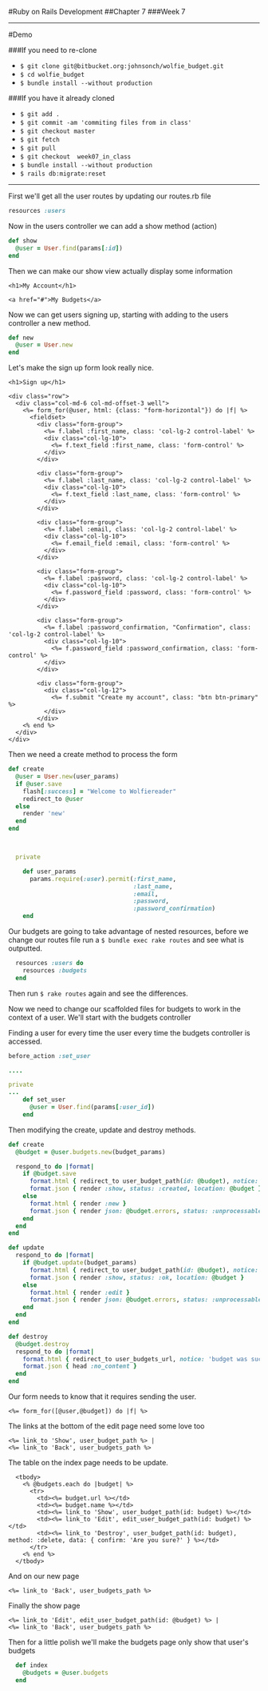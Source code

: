 #Ruby on Rails Development
##Chapter 7
###Week 7

---
#Demo

###If you need to re-clone
* ```$ git clone git@bitbucket.org:johnsonch/wolfie_budget.git```
* ```$ cd wolfie_budget```
* ```$ bundle install --without production```

###If you have it already cloned
* ```$ git add . ```
* ```$ git commit -am 'commiting files from in class'```
* ```$ git checkout master```
* ```$ git fetch```
* ```$ git pull ```
* ```$ git checkout  week07_in_class```
* ```$ bundle install --without production```
* ```$ rails db:migrate:reset```

---

First we'll get all the user routes by updating our routes.rb file
```ruby
resources :users
```

Now in the users controller we can add a show method (action)

```ruby
def show
  @user = User.find(params[:id])
end
```

Then we can make our show view actually display some information

```erb
<h1>My Account</h1>

<a href="#">My Budgets</a>

```

Now we can get users signing up, starting with adding to the users controller a new method.

```ruby
def new
  @user = User.new
end
```

Let's make the sign up form look really nice.

```erb
<h1>Sign up</h1>

<div class="row">
  <div class="col-md-6 col-md-offset-3 well">
    <%= form_for(@user, html: {class: "form-horizontal"}) do |f| %>
      <fieldset>
        <div class="form-group">
          <%= f.label :first_name, class: 'col-lg-2 control-label' %>
          <div class="col-lg-10">
            <%= f.text_field :first_name, class: 'form-control' %>
          </div>
        </div>

        <div class="form-group">
          <%= f.label :last_name, class: 'col-lg-2 control-label' %>
          <div class="col-lg-10">
            <%= f.text_field :last_name, class: 'form-control' %>
          </div>
        </div>

        <div class="form-group">
          <%= f.label :email, class: 'col-lg-2 control-label' %>
          <div class="col-lg-10">
            <%= f.email_field :email, class: 'form-control' %>
          </div>
        </div>

        <div class="form-group">
          <%= f.label :password, class: 'col-lg-2 control-label' %>
          <div class="col-lg-10">
            <%= f.password_field :password, class: 'form-control' %>
          </div>
        </div>

        <div class="form-group">
          <%= f.label :password_confirmation, "Confirmation", class: 'col-lg-2 control-label' %>
          <div class="col-lg-10">
            <%= f.password_field :password_confirmation, class: 'form-control' %>
          </div>
        </div>

        <div class="form-group">
          <div class="col-lg-12">
            <%= f.submit "Create my account", class: "btn btn-primary" %>
          </div>
        </div>
    <% end %>
  </div>
</div>
```

Then we need a create method to process the form

```ruby
def create
  @user = User.new(user_params)
  if @user.save
    flash[:success] = "Welcome to Wolfiereader"
    redirect_to @user
  else
    render 'new'
  end
end



  private

    def user_params
      params.require(:user).permit(:first_name,
                                   :last_name,
                                   :email,
                                   :password,
                                   :password_confirmation)
    end
```


Our budgets are going to take advantage of nested resources, before we change our
routes file run a ```$ bundle exec rake routes``` and see what is outputted.

```ruby
  resources :users do
    resources :budgets
  end
```
Then run ```$ rake routes``` again and see the differences.

Now we need to change our scaffolded files for budgets to work in the context of a
user.  We'll start with the budgets controller

Finding a user for every time the user every time the budgets controller is accessed.

```ruby
before_action :set_user

....

private
...
    def set_user
      @user = User.find(params[:user_id])
    end
```

Then modifying the create, update and destroy methods.

```ruby
def create
  @budget = @user.budgets.new(budget_params)

  respond_to do |format|
    if @budget.save
      format.html { redirect_to user_budget_path(id: @budget), notice: 'budget was successfully created.' }
      format.json { render :show, status: :created, location: @budget }
    else
      format.html { render :new }
      format.json { render json: @budget.errors, status: :unprocessable_entity }
    end
  end
end

def update
  respond_to do |format|
    if @budget.update(budget_params)
      format.html { redirect_to user_budget_path(id: @budget), notice: 'budget was successfully updated.' }
      format.json { render :show, status: :ok, location: @budget }
    else
      format.html { render :edit }
      format.json { render json: @budget.errors, status: :unprocessable_entity }
    end
  end
end

def destroy
  @budget.destroy
  respond_to do |format|
    format.html { redirect_to user_budgets_url, notice: 'budget was successfully destroyed.' }
    format.json { head :no_content }
  end
end
```

Our form needs to know that it requires sending the user.

```erb
<%= form_for([@user,@budget]) do |f| %>
```

The links at the bottom of the edit page need some love too

```erb
<%= link_to 'Show', user_budget_path %> |
<%= link_to 'Back', user_budgets_path %>
```

The table on the index page needs to be update.

```erb
  <tbody>
    <% @budgets.each do |budget| %>
      <tr>
        <td><%= budget.url %></td>
        <td><%= budget.name %></td>
        <td><%= link_to 'Show', user_budget_path(id: budget) %></td>
        <td><%= link_to 'Edit', edit_user_budget_path(id: budget) %></td>
        <td><%= link_to 'Destroy', user_budget_path(id: budget), method: :delete, data: { confirm: 'Are you sure?' } %></td>
      </tr>
    <% end %>
  </tbody>
```

And on our new page

```erb
<%= link_to 'Back', user_budgets_path %>
```

Finally the show page

```erb
<%= link_to 'Edit', edit_user_budget_path(id: @budget) %> |
<%= link_to 'Back', user_budgets_path %>
```

Then for a little polish we'll make the budgets page only show that user's budgets

```ruby
  def index
    @budgets = @user.budgets
  end
```
